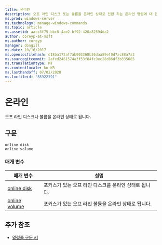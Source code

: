 ```yaml
---
title: 온라인
description: 오프 라인 디스크 또는 볼륨을 온라인 상태로 전환 하는 온라인 명령에 대 한 참조 문서입니다.
ms.prod: windows-server
ms.technology: manage-windows-commands
ms.topic: article
ms.assetid: aacc3f75-bbc8-4ae2-bf92-420a82594da2
author: coreyp-at-msft
ms.author: coreyp
manager: dongill
ms.date: 10/16/2017
ms.openlocfilehash: d18ba172af7ab003368b36daa89ef0d7ac88a7a3
ms.sourcegitcommit: 2afed2461574a3f53f84fc9ec28d86df3b335685
ms.translationtype: MT
ms.contentlocale: ko-KR
ms.lasthandoff: 07/02/2020
ms.locfileid: "85922591"
---
```

# <a name="online"></a>온라인

오프 라인 디스크나 볼륨을 온라인 상태로 됩니다.

## <a name="syntax"></a>구문

```
online disk
online volume
```

### <a name="parameters"></a>매개 변수

| 매개 변수 | 설명 |
|--|--|
| [online disk](online-disk.md) | 포커스가 있는 오프 라인 디스크를 온라인 상태로 됩니다. |
| [online volume](online-volume.md) | 포커스가 있는 오프 라인 볼륨을 온라인 상태로 됩니다. |

## <a name="additional-references"></a>추가 참조

- [명령줄 구문 키](command-line-syntax-key.md)
